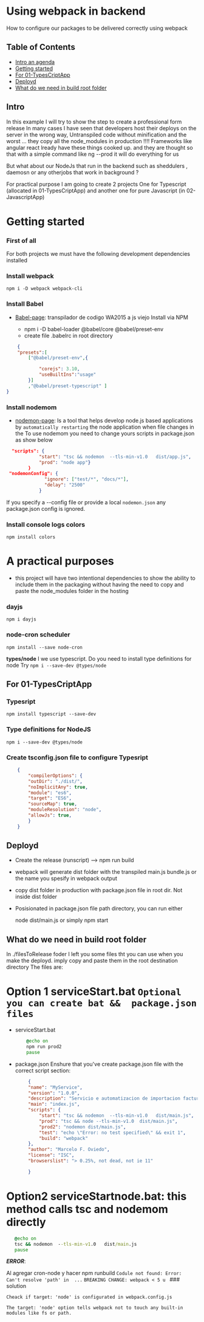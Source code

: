 # Using webpack in backend 
How to configure our packages to be delivered correctly using webpack

## Table of Contents

- [Intro an agenda](#Intro)
- [Getting started](#Getting-started)
- [For 01-TypesCriptApp](#For-01-TypesCriptApp)
- [Deployd](#Deployd )
- [What do we need in build root folder](#What-do-we-need-in-build-root-folder)

## Intro

In this example I will try to show the step to create a professional form release
In many cases I have seen that developers host their deploys on the server in the wrong way, Untranspiled code without minification and the worst ...
they copy all the node_modules in production !!!!
Frameworks like angular react lready have these things cooked up. and they are thought so that with a simple command like ng --prod it will do everything for us

But what about our NodeJs that run in the backend such as sheddulers , daemosn or any otherjobs that work in background ?

For practical purpose I am going to create 2 projects
     One for Typescript  (allocated in 01-TypesCriptApp) and  another one for pure  Javascript (in 02-JavascriptApp)


# Getting started 

### First of all 

For both projects we must have the following development dependencies installed

### Install webpack
    npm i -D webpack webpack-cli

### Install Babel 

- [Babel-page](https://babeljs.io/): transpilador de codigo WA2015 a js viejo
Install via NPM

    - npm i -D babel-loader @babel/core  @babel/preset-env 
    - create file .babelrc in root directory
```json
    {
    "presets":[
        ["@babel/preset-env",{

            "corejs": 3.10,
            "useBuiltIns":"usage"
        }]
        ,"@babel/preset-typescript" ]
}
```

### Install nodemom 
- [nodemon-page](https://www.npmjs.com/package/nodemon): Is a tool that helps develop node.js based applications by `automatically restarting` the node application when file changes in the 
    To use nodemom you need to change yours scripts in package.json as show below

 
```json
  "scripts": {
            "start": "tsc && nodemon  --tls-min-v1.0   dist/app.js",
            "prod": "node app"}
        }
 "nodemonConfig": {
              "ignore": ["test/*", "docs/*"],
              "delay": "2500"
            }
```
If you specify a --config file or provide a local `nodemon.json` any package.json config is ignored.

### Install console logs colors
    npm install colors

# A practical purposes

- this project will have two intentional dependencies to show the ability to include them in the packaging without having the need to copy and paste the node_modules folder in the hosting

### dayjs 

    npm i dayjs

### node-cron scheduler 
    npm install --save node-cron
    
 **types/node** I we use typescript.   Do you need to install type definitions for node Try `npm i --save-dev @types/node`


## For 01-TypesCriptApp 

### Typesript 

    npm install typescript --save-dev

### Type definitions for NodeJS

    npm i --save-dev @types/node

### Create tsconfig.json file to configure Typesript
```json
    {
        "compilerOptions": {
        "outDir": "./dist/",
        "noImplicitAny": true,
        "module": "es6",
        "target": "ES6",
        "sourceMap": true,
        "moduleResolution": "node",
        "allowJs": true,
        }
    }
```


## Deployd

- Create the release (runscript) --> npm run build 
- webpack will generate dist folder with the transpiled main.js bundle.js or the name you spesify in webpack output
- copy dist folder in production with package.json file in root dir. Not inside dist folder
- Posisionated in package.json file path directory, you can run either 

    node dist/main.js
        or simply
    npm start



## What do we need in build root folder
 
In ./filesToRelease foder I left you some files tht you can use when you make the deployd. imply copy and paste them in the root destination directory
The files are:

# Option 1 serviceStart.bat `Optional you can create bat &&  package.json files`
 - serviceStart.bat
    ```bat  
        @echo on
        npm run prod2
        pause
    ```
- package.json
   Enshure that you've create package.json file with the correct script section:
```json
        {
        "name": "MyService",
        "version": "1.0.0",
        "description": "Servicio e automatizacion de importacion facturas y socios mensual",
        "main": "index.js",
        "scripts": {
            "start": "tsc && nodemon  --tls-min-v1.0   dist/main.js",
            "prod": "tsc && node --tls-min-v1.0  dist/main.js",
            "prod2": "nodemon dist/main.js",
            "test": "echo \"Error: no test specified\" && exit 1",
            "build": "webpack"
        },
        "author": "Marcelo F. Oviedo",
        "license": "ISC",
        "browserslist": "> 0.25%, not dead, not ie 11"

        } 
```

# Option2 serviceStartnode.bat: this method calls tsc and nodemom directly

 ```bat  
    @echo on
    tsc && nodemon  --tls-min-v1.0   dist/main.js
    pause
```

***ERROR***: 

Al agregar cron-node y hacer npm runbuild 
    `Codule not found: Error: Can't resolve 'path' in  ...`
     `BREAKING CHANGE: webpack < 5 u `
    ### solution

    Cheack if target: 'node' is configurated in webpack.config.js

    The target: 'node' option tells webpack not to touch any built-in modules like fs or path.



    
